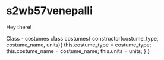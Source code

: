 # s2wb57venepalli
Hey there!

Class - costumes class costumes{ constructor(costume_type, costume_name, units){
    this.costume_type = costume_type;
    this.costume_name = costume_name;
    this.units = units;
    }
    }
